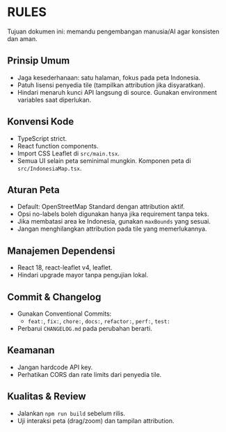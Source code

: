 # RULES

Tujuan dokumen ini: memandu pengembangan manusia/AI agar konsisten dan aman.

## Prinsip Umum
- Jaga kesederhanaan: satu halaman, fokus pada peta Indonesia.
- Patuh lisensi penyedia tile (tampilkan attribution jika disyaratkan).
- Hindari menaruh kunci API langsung di source. Gunakan environment variables saat diperlukan.

## Konvensi Kode
- TypeScript strict.
- React function components.
- Import CSS Leaflet di `src/main.tsx`.
- Semua UI selain peta seminimal mungkin. Komponen peta di `src/IndonesiaMap.tsx`.

## Aturan Peta
- Default: OpenStreetMap Standard dengan attribution aktif.
- Opsi no-labels boleh digunakan hanya jika requirement tanpa teks.
- Jika membatasi area ke Indonesia, gunakan `maxBounds` yang sesuai.
- Jangan menghilangkan attribution pada tile yang memerlukannya.

## Manajemen Dependensi
- React 18, react-leaflet v4, leaflet.
- Hindari upgrade mayor tanpa pengujian lokal.

## Commit & Changelog
- Gunakan Conventional Commits:
  - `feat:`, `fix:`, `chore:`, `docs:`, `refactor:`, `perf:`, `test:`
- Perbarui `CHANGELOG.md` pada perubahan berarti.

## Keamanan
- Jangan hardcode API key.
- Perhatikan CORS dan rate limits dari penyedia tile.

## Kualitas & Review
- Jalankan `npm run build` sebelum rilis.
- Uji interaksi peta (drag/zoom) dan tampilan attribution.
